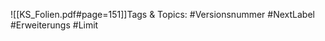 
![[KS_Folien.pdf#page=151]]Tags & Topics:
   #Versionsnummer
   #NextLabel
   #Erweiterungs
   #Limit